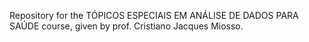 Repository for the TÓPICOS ESPECIAIS EM ANÁLISE DE DADOS PARA SAÚDE course, given by prof. Cristiano Jacques Miosso.
